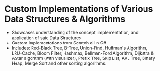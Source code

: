# Custom Implementations of Various Data Structures & Algorithms

- Showcases understanding of the concept, implementation, and application of said Data Structures
- Custom Implementations from Scratch all in C#
- Includes: Red-Black Tree, B-Tree, Union-Find, Huffman's Algorithm, LRU-Cache, Bloom Filter, Hashmap, Bellman-Ford Algorithm, Dijkstra & AStar algorithm (with visualizer), Prefix Tree, Skip List, AVL Tree, Binary Heap, Merge Sort and other sorting algorithms. 
